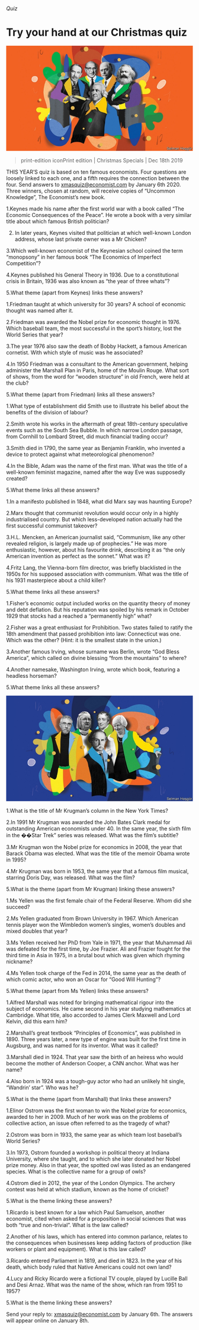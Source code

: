 ###### Quiz

# Try your hand at our Christmas quiz 

![image](images/20191221_QZD001_0.jpg) 

> print-edition iconPrint edition | Christmas Specials | Dec 18th 2019 

THIS YEAR’S quiz is based on ten famous economists. Four questions are loosely linked to each one, and a fifth requires the connection between the four. Send answers to xmasquiz@economist.com by January 6th 2020. Three winners, chosen at random, will receive copies of “Uncommon Knowledge”, The Economist’s new book. 

1.Keynes made his name after the first world war with a book called “The Economic Consequences of the Peace”. He wrote a book with a very similar title about which famous British politician? 

2. In later years, Keynes visited that politician at which well-known London address, whose last private owner was a Mr Chicken? 

3.Which well-known economist of the Keynesian school coined the term “monopsony” in her famous book “The Economics of Imperfect Competition”? 

4.Keynes published his General Theory in 1936. Due to a constitutional crisis in Britain, 1936 was also known as “the year of three whats”? 

5.What theme (apart from Keynes) links these answers? 

1.Friedman taught at which university for 30 years? A school of economic thought was named after it. 

2.Friedman was awarded the Nobel prize for economic thought in 1976. Which baseball team, the most successful in the sport’s history, lost the World Series that year? 

3.The year 1976 also saw the death of Bobby Hackett, a famous American cornetist. With which style of music was he associated? 

4.In 1950 Friedman was a consultant to the American government, helping administer the Marshall Plan in Paris, home of the Moulin Rouge. What sort of shows, from the word for “wooden structure” in old French, were held at the club? 

5.What theme (apart from Friedman) links all these answers? 

1.What type of establishment did Smith use to illustrate his belief about the benefits of the division of labour? 

2.Smith wrote his works in the aftermath of great 18th-century speculative events such as the South Sea Bubble. In which narrow London passage, from Cornhill to Lombard Street, did much financial trading occur? 

3.Smith died in 1790, the same year as Benjamin Franklin, who invented a device to protect against what meteorological phenomenon? 

4.In the Bible, Adam was the name of the first man. What was the title of a well-known feminist magazine, named after the way Eve was supposedly created? 

5.What theme links all these answers? 

1.In a manifesto published in 1848, what did Marx say was haunting Europe? 

2.Marx thought that communist revolution would occur only in a highly industrialised country. But which less-developed nation actually had the first successful communist takeover? 

3.H.L. Mencken, an American journalist said, “Communism, like any other revealed religion, is largely made up of prophecies.” He was more enthusiastic, however, about his favourite drink, describing it as “the only American invention as perfect as the sonnet.” What was it? 

4.Fritz Lang, the Vienna-born film director, was briefly blacklisted in the 1950s for his supposed association with communism. What was the title of his 1931 masterpiece about a child killer? 

5.What theme links all these answers? 

1.Fisher’s economic output included works on the quantity theory of money and debt deflation. But his reputation was spoiled by his remark in October 1929 that stocks had a reached a “permanently high” what? 

2.Fisher was a great enthusiast for Prohibition. Two states failed to ratify the 18th amendment that passed prohibition into law: Connecticut was one. Which was the other? (Hint: it is the smallest state in the union.) 

3.Another famous Irving, whose surname was Berlin, wrote “God Bless America”, which called on divine blessing “from the mountains” to where? 

4.Another namesake, Washington Irving, wrote which book, featuring a headless horseman? 

5.What theme links all these answers? 

![image](images/20191221_QZD002_0.jpg) 

1.What is the title of Mr Krugman’s column in the New York Times? 

2.In 1991 Mr Krugman was awarded the John Bates Clark medal for outstanding American economists under 40. In the same year, the sixth film in the ��Star Trek” series was released. What was the film’s subtitle? 

3.Mr Krugman won the Nobel prize for economics in 2008, the year that Barack Obama was elected. What was the title of the memoir Obama wrote in 1995? 

4.Mr Krugman was born in 1953, the same year that a famous film musical, starring Doris Day, was released. What was the film? 

5.What is the theme (apart from Mr Krugman) linking these answers? 

1.Ms Yellen was the first female chair of the Federal Reserve. Whom did she succeed? 

2.Ms Yellen graduated from Brown University in 1967. Which American tennis player won the Wimbledon women’s singles, women’s doubles and mixed doubles that year? 

3.Ms Yellen received her PhD from Yale in 1971, the year that Muhammad Ali was defeated for the first time, by Joe Frazier. Ali and Frazier fought for the third time in Asia in 1975, in a brutal bout which was given which rhyming nickname? 

4.Ms Yellen took charge of the Fed in 2014, the same year as the death of which comic actor, who won an Oscar for “Good Will Hunting”? 

5.What theme (apart from Ms Yellen) links these answers? 

1.Alfred Marshall was noted for bringing mathematical rigour into the subject of economics. He came second in his year studying mathematics at Cambridge. What title, also accorded to James Clerk Maxwell and Lord Kelvin, did this earn him? 

2.Marshall’s great textbook “Principles of Economics”, was published in 1890. Three years later, a new type of engine was built for the first time in Augsburg, and was named for its inventor. What was it called? 

3.Marshall died in 1924. That year saw the birth of an heiress who would become the mother of Anderson Cooper, a CNN anchor. What was her name? 

4.Also born in 1924 was a tough-guy actor who had an unlikely hit single, “Wandrin’ star”. Who was he? 

5.What is the theme (apart from Marshall) that links these answers? 

1.Elinor Ostrom was the first woman to win the Nobel prize for economics, awarded to her in 2009. Much of her work was on the problems of collective action, an issue often referred to as the tragedy of what? 

2.Ostrom was born in 1933, the same year as which team lost baseball’s World Series? 

3.In 1973, Ostrom founded a workshop in political theory at Indiana University, where she taught, and to which she later donated her Nobel prize money. Also in that year, the spotted owl was listed as an endangered species. What is the collective name for a group of owls? 

4.Ostrom died in 2012, the year of the London Olympics. The archery contest was held at which stadium, known as the home of cricket? 

5.What is the theme linking these answers? 

1.Ricardo is best known for a law which Paul Samuelson, another economist, cited when asked for a proposition in social sciences that was both “true and non-trivial”. What is the law called? 

2.Another of his laws, which has entered into common parlance, relates to the consequences when businesses keep adding factors of production (like workers or plant and equipment). What is this law called? 

3.Ricardo entered Parliament in 1819, and died in 1823. In the year of his death, which body ruled that Native Americans could not own land? 

4.Lucy and Ricky Ricardo were a fictional TV couple, played by Lucille Ball and Desi Arnaz. What was the name of the show, which ran from 1951 to 1957? 

5.What is the theme linking these answers? 

Send your reply to: xmasquiz@economist.com by January 6th. The answers will appear online on January 8th. 

